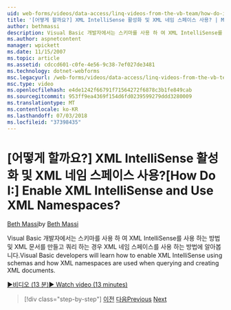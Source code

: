 ```yaml
---
uid: web-forms/videos/data-access/linq-videos-from-the-vb-team/how-do-i-enable-xml-intellisense-and-use-xml-namespaces
title: '[어떻게 할까요?] XML IntelliSense 활성화 및 XML 네임 스페이스 사용? | Microsoft 문서'
author: bethmassi
description: Visual Basic 개발자에서는 스키마를 사용 하 여 XML IntelliSense를 사용 하는 방법 및 XML 문서를 만들고 쿼리 하는 경우 XML 네임 스페이스를 사용 하는 방법에 알아봅니다.
ms.author: aspnetcontent
manager: wpickett
ms.date: 11/15/2007
ms.topic: article
ms.assetid: cdccd601-c0fe-4e56-9c38-7ef027de3481
ms.technology: dotnet-webforms
msc.legacyurl: /web-forms/videos/data-access/linq-videos-from-the-vb-team/how-do-i-enable-xml-intellisense-and-use-xml-namespaces
msc.type: video
ms.openlocfilehash: e4de1242f66791f71564272f6878c3b1fe849cab
ms.sourcegitcommit: 953ff9ea4369f154d6fd0239599279ddd3280009
ms.translationtype: MT
ms.contentlocale: ko-KR
ms.lasthandoff: 07/03/2018
ms.locfileid: "37398435"
---
```

<a name="how-do-i-enable-xml-intellisense-and-use-xml-namespaces"></a><span data-ttu-id="29035-104">[어떻게 할까요?] XML IntelliSense 활성화 및 XML 네임 스페이스 사용?</span><span class="sxs-lookup"><span data-stu-id="29035-104">[How Do I:] Enable XML IntelliSense and Use XML Namespaces?</span></span>
====================
<span data-ttu-id="29035-105">[Beth Massi](https://github.com/bethmassi)</span><span class="sxs-lookup"><span data-stu-id="29035-105">by [Beth Massi](https://github.com/bethmassi)</span></span>

<span data-ttu-id="29035-106">Visual Basic 개발자에서는 스키마를 사용 하 여 XML IntelliSense를 사용 하는 방법 및 XML 문서를 만들고 쿼리 하는 경우 XML 네임 스페이스를 사용 하는 방법에 알아봅니다.</span><span class="sxs-lookup"><span data-stu-id="29035-106">Visual Basic developers will learn how to enable XML IntelliSense using schemas and how XML namespaces are used when querying and creating XML documents.</span></span>

[<span data-ttu-id="29035-107">&#9654;비디오 (13 분)</span><span class="sxs-lookup"><span data-stu-id="29035-107">&#9654; Watch video (13 minutes)</span></span>](https://channel9.msdn.com/Blogs/ASP-NET-Site-Videos/how-do-i-enable-xml-intellisense-and-use-xml-namespaces)

> [!div class="step-by-step"]
> <span data-ttu-id="29035-108">[이전](how-do-i-get-started-with-linq-to-xml.md)
> [다음](how-do-i-create-xml-documents-from-sql-data.md)</span><span class="sxs-lookup"><span data-stu-id="29035-108">[Previous](how-do-i-get-started-with-linq-to-xml.md)
[Next](how-do-i-create-xml-documents-from-sql-data.md)</span></span>
